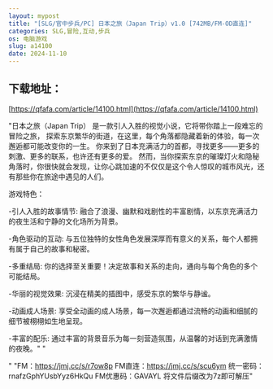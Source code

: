 ```yaml
---
layout: mypost
title: "[SLG/官中步兵/PC] 日本之旅（Japan Trip）v1.0 [742MB/FM-OD直连]"
categories: SLG,冒险,互动,步兵
os: 电脑游戏
slug: a14100
date: 2024-11-10
---
```


## 下载地址：

[https://qfafa.com/article/14100.html](https://qfafa.com/article/14100.html)

"日本之旅（Japan Trip） 是一款引人入胜的视觉小说，它将带你踏上一段难忘的冒险之旅，
探索东京繁华的街道，在这里，每个角落都隐藏着新的体验，每一次邂逅都可能改变你的一生。
你来到了日本充满活力的首都，寻找更多——更多的刺激、更多的联系，也许还有更多的爱。
然而，当你探索东京的璀璨灯火和隐秘角落时，你很快就会发现，让你心跳加速的不仅仅是这个令人惊叹的城市风光，还有那些你在旅途中遇见的人们。

游戏特色：

-引人入胜的故事情节: 融合了浪漫、幽默和戏剧性的丰富剧情，以东京充满活力的夜生活和宁静的文化场所为背景。

-角色驱动的互动: 与五位独特的女性角色发展深厚而有意义的关系，每个人都拥有属于自己的故事和秘密。

-多重结局: 你的选择至关重要！决定故事和关系的走向，通向与每个角色的多个可能结局。

-华丽的视觉效果: 沉浸在精美的插图中，感受东京的繁华与静谧。

-动画成人场景: 享受全动画的成人场景，每一次邂逅都通过流畅的动画和细腻的细节被栩栩如生地呈现。

-丰富的配乐: 通过丰富的背景音乐为每一刻营造氛围，从温馨的对话到充满激情的夜晚。"
"

"
"FM：https://jmj.cc/s/r7ow8p
FM直连：https://jmj.cc/s/scu6ym
统一密码：rnafzGphYUsbYyz6HkQu
FM优惠码：GAVAYL
将文件后缀改为7z即可解压"
